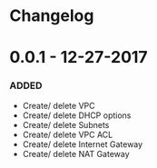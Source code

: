 # Changelog

# 0.0.1 - 12-27-2017
### ADDED
- Create/ delete VPC
- Create/ delete DHCP options
- Create/ delete Subnets
- Create/ delete VPC ACL
- Create/ delete Internet Gateway
- Create/ delete NAT Gateway
